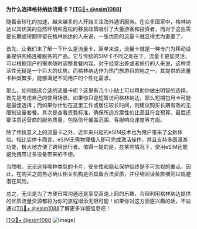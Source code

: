 **为什么选择格林纳达流量卡？[[TG💪+ @esim1088](https://t.me/s/esim1088)]**

随着全球化的加速，越来越多的人开始关注海外通讯服务。在众多国家中，格林纳达以其优美的自然环境和宽松的移民政策吸引了大量游客和投资者。而对于这些需要长期或短期停留在格林纳达的人来说，一张优质的流量卡就显得尤为重要了。

首先，让我们来了解一下什么是流量卡。简单来说，流量卡就是一种专门为移动设备提供网络连接服务的产品。它与传统的SIM卡不同之处在于，流量卡更加灵活，可以根据用户的需求随时调整套餐内容。对于经常出差或者旅行的人来说，这种灵活性无疑是一个巨大的优势。而格林纳达作为热门旅游目的地之一，其提供的流量卡种类繁多，能够满足不同用户的个性化需求。

那么，如何挑选合适的流量卡呢？这里有几个小贴士可以帮助你做出明智的选择。首先是考虑自己的使用场景。如果你只是短暂访问格林纳达，那么短期包月卡可能是最佳选择；而如果你计划在这里工作或居住较长时间，则建议购买长期有效的无限制流量套餐。其次是查看资费标准，确保所选方案性价比高且符合预算。最后还要注意运营商的服务质量，包括信号覆盖范围、客服响应速度等方面。

除了传统意义上的流量卡之外，近年来兴起的eSIM技术也为用户带来了全新体验。相比实体卡而言，eSIM无需物理插入即可完成激活操作，并且支持多国漫游功能，极大地方便了跨境出行者。值得一提的是，在某些情况下，使用eSIM还能避免携带过多设备带来的不便。

当然啦，无论选择哪种类型的卡片，安全性和隐私保护始终是不可忽视的重点。因此，在购买之前务必确认相关机构是否具备合法资质，并仔细阅读条款细则以规避潜在风险。

总之，无论是为了方便日常沟通还是享受高速上网的乐趣，合理利用格林纳达提供的优质流量资源都将为你的旅程增添无限可能！如果你对这方面感兴趣的话，不妨通过[TG💪+ @esim1088](https://t.me/s/esim1088)了解更多详细信息吧！

[[TG💪+ @esim1088](https://t.me/s/esim1088) ![Image](https://i.postimg.cc/4NQfJmqS/Snipaste-2025-05-13-00-14-12.png)]